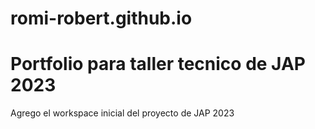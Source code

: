 # romi-robert.github.io
# Portfolio para taller tecnico de JAP 2023
Agrego el workspace inicial del proyecto de JAP 2023
